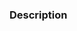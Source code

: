 ### Description

<!-- Please insert your description here and provide especially info about the "what" this PR is solving -->

